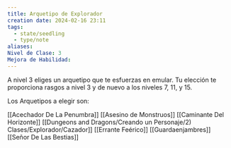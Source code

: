 ```yaml
---
title: Arquetipo de Explorador
creation date: 2024-02-16 23:11
tags:
  - state/seedling
  - type/note
aliases: 
Nivel de Clase: 3
Mejora de Habilidad:
---
```

A nivel 3 eliges un arquetipo que te esfuerzas en emular. Tu elección te proporciona rasgos a nivel 3 y de nuevo a los niveles 7, 11, y 15.

Los Arquetipos a elegir son:

[[Acechador De La Penumbra]]
[[Asesino de Monstruos]]
[[Caminante Del Horizonte]]
[[Dungeons and Dragons/Creando un Personaje/2) Clases/Explorador/Cazador]]
[[Errante Feérico]]
[[Guardaenjambres]]
[[Señor De Las Bestias]]